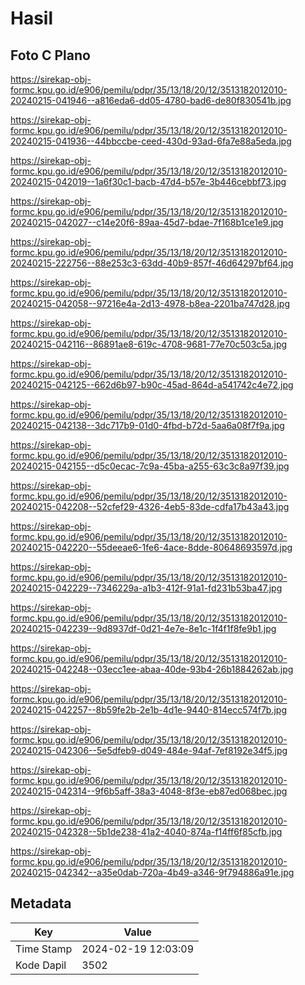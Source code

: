# Hasil

## Foto C Plano

https://sirekap-obj-formc.kpu.go.id/e906/pemilu/pdpr/35/13/18/20/12/3513182012010-20240215-041946--a816eda6-dd05-4780-bad6-de80f830541b.jpg

https://sirekap-obj-formc.kpu.go.id/e906/pemilu/pdpr/35/13/18/20/12/3513182012010-20240215-041936--44bbccbe-ceed-430d-93ad-6fa7e88a5eda.jpg

https://sirekap-obj-formc.kpu.go.id/e906/pemilu/pdpr/35/13/18/20/12/3513182012010-20240215-042019--1a6f30c1-bacb-47d4-b57e-3b446cebbf73.jpg

https://sirekap-obj-formc.kpu.go.id/e906/pemilu/pdpr/35/13/18/20/12/3513182012010-20240215-042027--c14e20f6-89aa-45d7-bdae-7f168b1ce1e9.jpg

https://sirekap-obj-formc.kpu.go.id/e906/pemilu/pdpr/35/13/18/20/12/3513182012010-20240215-222756--88e253c3-63dd-40b9-857f-46d64297bf64.jpg

https://sirekap-obj-formc.kpu.go.id/e906/pemilu/pdpr/35/13/18/20/12/3513182012010-20240215-042058--97216e4a-2d13-4978-b8ea-2201ba747d28.jpg

https://sirekap-obj-formc.kpu.go.id/e906/pemilu/pdpr/35/13/18/20/12/3513182012010-20240215-042116--86891ae8-619c-4708-9681-77e70c503c5a.jpg

https://sirekap-obj-formc.kpu.go.id/e906/pemilu/pdpr/35/13/18/20/12/3513182012010-20240215-042125--662d6b97-b90c-45ad-864d-a541742c4e72.jpg

https://sirekap-obj-formc.kpu.go.id/e906/pemilu/pdpr/35/13/18/20/12/3513182012010-20240215-042138--3dc717b9-01d0-4fbd-b72d-5aa6a08f7f9a.jpg

https://sirekap-obj-formc.kpu.go.id/e906/pemilu/pdpr/35/13/18/20/12/3513182012010-20240215-042155--d5c0ecac-7c9a-45ba-a255-63c3c8a97f39.jpg

https://sirekap-obj-formc.kpu.go.id/e906/pemilu/pdpr/35/13/18/20/12/3513182012010-20240215-042208--52cfef29-4326-4eb5-83de-cdfa17b43a43.jpg

https://sirekap-obj-formc.kpu.go.id/e906/pemilu/pdpr/35/13/18/20/12/3513182012010-20240215-042220--55deeae6-1fe6-4ace-8dde-80648693597d.jpg

https://sirekap-obj-formc.kpu.go.id/e906/pemilu/pdpr/35/13/18/20/12/3513182012010-20240215-042229--7346229a-a1b3-412f-91a1-fd231b53ba47.jpg

https://sirekap-obj-formc.kpu.go.id/e906/pemilu/pdpr/35/13/18/20/12/3513182012010-20240215-042239--9d8937df-0d21-4e7e-8e1c-1f4f1f8fe9b1.jpg

https://sirekap-obj-formc.kpu.go.id/e906/pemilu/pdpr/35/13/18/20/12/3513182012010-20240215-042248--03ecc1ee-abaa-40de-93b4-26b1884262ab.jpg

https://sirekap-obj-formc.kpu.go.id/e906/pemilu/pdpr/35/13/18/20/12/3513182012010-20240215-042257--8b59fe2b-2e1b-4d1e-9440-814ecc574f7b.jpg

https://sirekap-obj-formc.kpu.go.id/e906/pemilu/pdpr/35/13/18/20/12/3513182012010-20240215-042306--5e5dfeb9-d049-484e-94af-7ef8192e34f5.jpg

https://sirekap-obj-formc.kpu.go.id/e906/pemilu/pdpr/35/13/18/20/12/3513182012010-20240215-042314--9f6b5aff-38a3-4048-8f3e-eb87ed068bec.jpg

https://sirekap-obj-formc.kpu.go.id/e906/pemilu/pdpr/35/13/18/20/12/3513182012010-20240215-042328--5b1de238-41a2-4040-874a-f14ff6f85cfb.jpg

https://sirekap-obj-formc.kpu.go.id/e906/pemilu/pdpr/35/13/18/20/12/3513182012010-20240215-042342--a35e0dab-720a-4b49-a346-9f794886a91e.jpg


## Metadata

| Key        | Value               |
| ---------- | ------------------- |
| Time Stamp | 2024-02-19 12:03:09 |
| Kode Dapil | 3502                |



